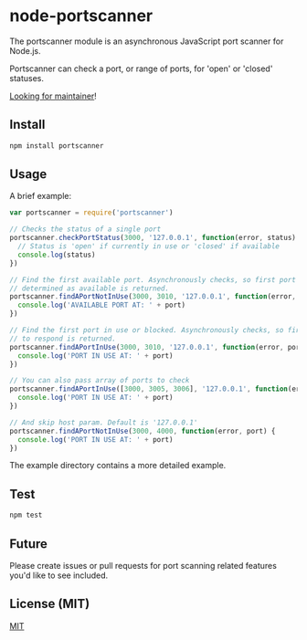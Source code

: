 # node-portscanner

The portscanner module is
an asynchronous JavaScript port scanner for Node.js.

Portscanner can check a port,
or range of ports,
for 'open' or 'closed' statuses.

[Looking for maintainer](https://github.com/baalexander/node-portscanner/issues/25)!

## Install

```bash
npm install portscanner
```

## Usage

A brief example:

```javascript
var portscanner = require('portscanner')

// Checks the status of a single port
portscanner.checkPortStatus(3000, '127.0.0.1', function(error, status) {
  // Status is 'open' if currently in use or 'closed' if available
  console.log(status)
})

// Find the first available port. Asynchronously checks, so first port
// determined as available is returned.
portscanner.findAPortNotInUse(3000, 3010, '127.0.0.1', function(error, port) {
  console.log('AVAILABLE PORT AT: ' + port)
})

// Find the first port in use or blocked. Asynchronously checks, so first port
// to respond is returned.
portscanner.findAPortInUse(3000, 3010, '127.0.0.1', function(error, port) {
  console.log('PORT IN USE AT: ' + port)
})

// You can also pass array of ports to check
portscanner.findAPortInUse([3000, 3005, 3006], '127.0.0.1', function(error, port) {
  console.log('PORT IN USE AT: ' + port)
})

// And skip host param. Default is '127.0.0.1'
portscanner.findAPortNotInUse(3000, 4000, function(error, port) {
  console.log('PORT IN USE AT: ' + port)
})
```

The example directory contains a more detailed example.

## Test

```sh
npm test
```

## Future

Please create issues or pull requests
for port scanning related features
you'd like to see included.

## License (MIT)

[MIT](LICENSE)

